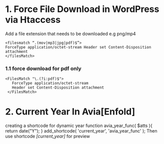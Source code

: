 # 1. Force File Download in WordPress via Htaccess

Add a file extension that needs to be downloaded e.g png/mp4

	<filesmatch “.(mov|mp3|jpg|pdf)$”>
	ForceType application/octet-stream Header set Content-Disposition attachment 
	</filesMatch>
  
  ### 1.1 force download for pdf only
    <FilesMatch "\.(?i:pdf)$">
       ForceType application/octet-stream
       Header set Content-Disposition attachment
     </FilesMatch>
     
  # 2. Current Year In Avia[Enfold]
  creating a shortcode for dynamic year
    function avia_year_func( $atts ){
	return date("Y");
      }
    add_shortcode( 'current_year', 'avia_year_func' );
  Then use shortcode *[current_year]* for preview
